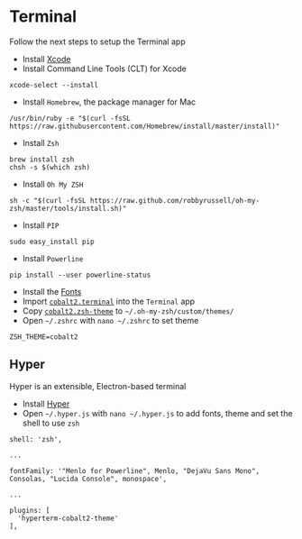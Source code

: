 # Terminal

Follow the next steps to setup the Terminal app

- Install [Xcode](https://itunes.apple.com/gb/app/xcode/id497799835?mt=12)
- Install Command Line Tools (CLT) for Xcode

```
xcode-select --install
```

- Install `Homebrew`, the package manager for Mac

```
/usr/bin/ruby -e "$(curl -fsSL https://raw.githubusercontent.com/Homebrew/install/master/install)"
```

- Install `Zsh`

```
brew install zsh
chsh -s $(which zsh)
```

- Install `Oh My ZSH`

```
sh -c "$(curl -fsSL https://raw.github.com/robbyrussell/oh-my-zsh/master/tools/install.sh)"
```

- Install `PIP`

```
sudo easy_install pip
```

- Install `Powerline`

```
pip install --user powerline-status
```

- Install the [Fonts](../fonts.md)
- Import [`cobalt2.terminal`](../themes/cobalt2/cobalt2.terminal) into the `Terminal` app
- Copy [`cobalt2.zsh-theme`](../themes/cobalt2/cobalt2.zsh-theme) to `~/.oh-my-zsh/custom/themes/`
- Open `~/.zshrc` with `nano ~/.zshrc` to set theme

```
ZSH_THEME=cobalt2
```

## Hyper

Hyper is an extensible, Electron-based terminal

- Install [Hyper](https://hyper.is/)
- Open `~/.hyper.js` with `nano ~/.hyper.js` to add fonts, theme and set the shell to use `zsh`

```
shell: 'zsh',

...

fontFamily: '"Menlo for Powerline", Menlo, "DejaVu Sans Mono", Consolas, "Lucida Console", monospace',

...

plugins: [
  'hyperterm-cobalt2-theme'
],
```
